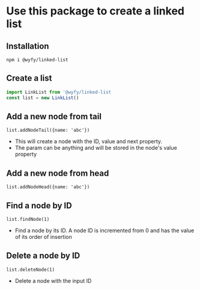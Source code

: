# Use this package to create a linked list

## Installation

`npm i @wyfy/linked-list`

## Create a list

```javascript
import LinkList from '@wyfy/linked-list
const list = new LinkList()
```

## Add a new node from tail

`list.addNodeTail({name: 'abc'})`

- This will create a node with the ID, value and next property.
- The param can be anything and will be stored in the node's value property

## Add a new node from head

`list.addNodeHead({name: 'abc'})`

## Find a node by ID

`list.findNode(1)`

- Find a node by its ID. A node ID is incremented from 0 and has the value of its order of insertion

## Delete a node by ID

`list.deleteNode(1)`

- Delete a node with the input ID
